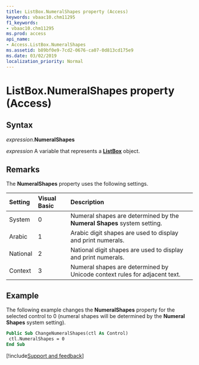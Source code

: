 ```yaml
---
title: ListBox.NumeralShapes property (Access)
keywords: vbaac10.chm11295
f1_keywords:
- vbaac10.chm11295
ms.prod: access
api_name:
- Access.ListBox.NumeralShapes
ms.assetid: b89bf0e9-7cd2-0676-ca07-0d813cd175e9
ms.date: 03/02/2019
localization_priority: Normal
---
```



# ListBox.NumeralShapes property (Access)


## Syntax

_expression_.**NumeralShapes**

_expression_ A variable that represents a **[ListBox](Access.ListBox.md)** object.


## Remarks

The **NumeralShapes** property uses the following settings.

|Setting|Visual Basic|Description|
|:-----|:-----|:-----|
|System|0|Numeral shapes are determined by the **Numeral Shapes** system setting.|
|Arabic|1|Arabic digit shapes are used to display and print numerals.|
|National|2|National digit shapes are used to display and print numerals.|
|Context|3|Numeral shapes are determined by Unicode context rules for adjacent text.|

## Example

The following example changes the **NumeralShapes** property for the selected control to 0 (numeral shapes will be determined by the **Numeral Shapes** system setting).

```vb
Public Sub ChangeNumeralShapes(ctl As Control) 
 ctl.NumeralShapes = 0 
End Sub
```



[!include[Support and feedback](~/includes/feedback-boilerplate.md)]